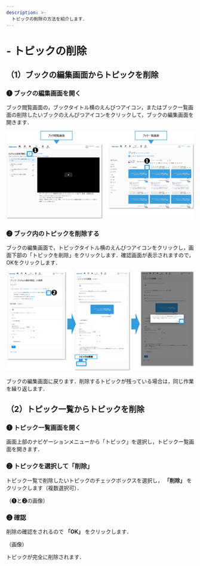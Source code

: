 ```yaml
---
description: >-
  トピックの削除の方法を紹介します．
---
```


# - トピックの削除

## （1）ブックの編集画面からトピックを削除

### ❶ ブックの編集画面を開く

ブック閲覧画面の，ブックタイトル横のえんぴつアイコン，またはブック一覧画面の削除したいブックのえんぴつアイコンをクリックして，ブックの編集画面を開きます．

![](<../.gitbook/assets/book-delete_01.png>)

### ❷ ブック内のトピックを削除する

ブックの編集画面で，トピックタイトル横のえんぴつアイコンをクリックし，画面下部の「トピックを削除」をクリックします．確認画面が表示されますので，OKをクリックします．

![](<../.gitbook/assets/book-delete_02.png>)

ブックの編集画面に戻ります．削除するトピックが残っている場合は，同じ作業を繰り返します．

## （2）トピック一覧からトピックを削除

### ❶ トピック一覧画面を開く

画面上部のナビゲーションメニューから「トピック」を選択し，トピック一覧画面を開きます．

### ❷ トピックを選択して「削除」

トピック一覧で削除したいトピックのチェックボックスを選択し， **「削除」** をクリックします（複数選択可）．

（❶と❷の画像）

### ❸ 確認

削除の確認をされるので **「OK」** をクリックします．

（画像）

トピックが完全に削除されます．
